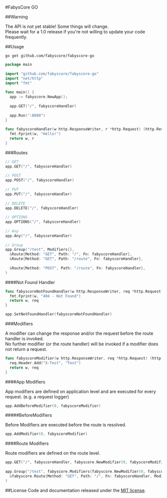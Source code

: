 #FabysCore GO



##Warning

The API is not yet stable! Some things will change.  
Please wait for a 1.0 release if you're not willing to update your code frequently.


##Usage

```
go get github.com/fabyscore/fabyscore-go
```

```go
package main
  
import "github.com/fabyscore/fabyscore-go"
import "net/http"
import "fmt"
  
func main() {
  app := fabyscore.NewApp();
      
  app.GET("/", fabyscoreHandler)
  
  app.Run(":8080")
}
  
func fabyscoreHandler(w http.ResponseWriter, r *http.Request) (http.ResponseWriter, *http.Request) {
  fmt.Fprint(w, "Hello!")
  return w, r
}

```

###Routes
```go
// GET
app.GET("/", fabyscoreHandler)
  
// POST
app.POST("/", fabyscoreHandler)
  
// PUT
app.PUT("/", fabyscoreHandler)
  
// DELETE
app.DELETE("/", fabyscoreHandler)
  
// OPTIONS
app.OPTIONS("/", fabyscoreHandler)
  
// Any
app.Any("/", fabyscoreHandler)
  
// Group
app.Group("/test", Modifiers{}, 
  &Route{Method: "GET", Path: "/", Fn: fabyscoreHandler},
  &Route{Method: "GET", Path: "/route", Fn: fabyscoreHandler},
  
  &Route{Method: "POST", Path: "/route", Fn: fabyscoreHandler},
)
```

####Not Found Handler
```go
func fabyscoreNotFoundHandler(w http.ResponseWriter, req *http.Request) (http.ResponseWriter, *http.Request) {
  fmt.Fprint(w, "404 - Not Found")
  return w, req
}

app.SetNotFoundHandler(fabyscoreNotFoundHandler)
```


###Modifiers

A modifier can change the response and/or the request before the route handler is invoked.   
No further modifier (or the route handler) will be invoked if a modifier does not return a request.

```go
func fabyscoreModifier(w http.ResponseWriter, req *http.Request) (http.ResponseWriter, *http.Request) {
  req.Header.Add("X-Test", "Test")
  return w, req
}
```

####App Modifiers

App modifiers are defined on application level and are executed for every request. (e.g. a request logger)

```go
app.AddBeforeModifier(0, fabyscoreModifier)
```

#####BeforeModifiers

Before Modifiers are executed before the route is resolved.

```go
app.AddModifier(0, fabyscoreModifier)
```

####Route Modifiers

Route modifiers are defined on the route level.

```go
app.GET("/", fabyscoreHandler, fabyscore.NewModifier(0, fabyscoreModifier), fabyscore.NewModifier(1, fabyscoreModifier))
  
app.Group("/test", fabyscore.Modifiers{fabyscore.NewModifier(0, fabyscoreModifier)},
  &fabyscore.Route{Method: "GET", Path: "/", Fn: fabyscoreHandler, Modifiers: fabyscore.Modifiers{fabyscore.NewModifier(0, fabyscoreModifier)}},
)
```



##License
Code and documentation released under the [MIT license](https://github.com/fabyscore/fabyscore-go/blob/master/LICENSE).
